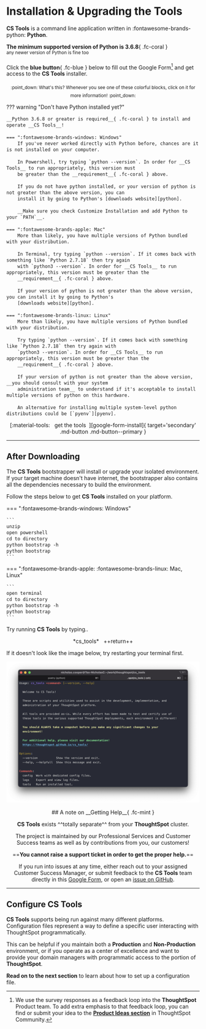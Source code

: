 <style>
  /* Hide the "Edit on Github" button and paragraph header link */
  .md-content__button { display: none; }
  .md-typeset .headerlink { display: none; }
</style>

# Installation & Upgrading the Tools

__CS Tools__ is a command line application written in :fontawesome-brands-python: __Python__.

__The minimum supported version of Python is 3.6.8__{ .fc-coral }
<br/><sup>any newer version of Python is fine too</sup>

Click the __blue button__{ .fc-blue } below to fill out the Google Form[^1] and get access to the __CS Tools__ installer.

<center><sub>
:point_down: What's this? Whenever you see one of these colorful blocks, click on it for more information! :point_down:
</sub></center>

??? warning "Don't have Python installed yet?"

    __Python 3.6.8 or greater is required__{ .fc-coral } to install and operate __CS Tools__!

    === ":fontawesome-brands-windows: Windows"
        If you've never worked directly with Python before, chances are it is not installed on your computer.

        In Powershell, try typing `python --version`. In order for __CS Tools__ to run appropriately, this version must
        be greater than the __requirement__{ .fc-coral } above.

        If you do not have python installed, or your version of python is not greater than the above version, you can
        install it by going to Python's [downloads website][python].

        __Make sure you check Customize Installation and add Python to your `PATH`__.

    === ":fontawesome-brands-apple: Mac"
        More than likely, you have multiple versions of Python bundled with your distribution.

        In Terminal, try typing `python --version`. If it comes back with something like `Python 2.7.18` then try again
        with `python3 --version`. In order for __CS Tools__ to run appropriately, this version must be greater than the
        __requirement__{ .fc-coral } above.

        If your version of python is not greater than the above version, you can install it by going to Python's
        [downloads website][python].

    === ":fontawesome-brands-linux: Linux"
        More than likely, you have multiple versions of Python bundled with your distribution.

        Try typing `python --version`. If it comes back with something like `Python 2.7.18` then try again with
        `python3 --version`. In order for __CS Tools__ to run appropriately, this version must be greater than the
        __requirement__{ .fc-coral } above.

        If your version of python is not greater than the above version, __you should consult with your system
        administration team__ to understand if it's acceptable to install multiple versions of python on this hardware.

        An alternative for installing multiple system-level python distributions could be [`pyenv`][pyenv].


<center>
[:material-tools: &nbsp; get the tools &nbsp;][google-form-install]{ target='secondary' .md-button .md-button--primary }
</center>

---

## After Downloading

The __CS Tools__ bootstrapper will install or upgrade your isolated environment. If your target machine doesn't have
internet, the bootstrapper also contains all the dependencies necessary to build the environment.

Follow the steps below to get __CS Tools__ installed on your platform.

=== ":fontawesome-brands-windows: Windows"

    ```
    unzip
    open powershell
    cd to directory
    python bootstrap -h
    python bootstrap
    ```

=== ":fontawesome-brands-apple: :fontawesome-brands-linux: Mac, Linux"

    ```
    open terminal
    cd to directory
    python bootstrap -h
    python bootstrap
    ```

Try running __CS Tools__ by typing..

<center>*cs_tools* &#8203 &#8203 ++return++</center>

If it doesn't look like the image below, try restarting your terminal first.

![cs_tools-output](./assets/terminal-screenshot.png)


<center>
## A note on __Getting Help__{ .fc-mint }

__CS Tools__ exists ^^totally separate^^ from your __ThoughtSpot__ cluster.

The project is maintained by our Professional Services and Customer Success teams as well as by contributions from you,
our customers!

==__You cannot raise a support ticket in order to get the proper help.__==

If you run into issues at any time, either reach out to your assigned Customer Success Manager, or submit feedback to
the __CS Tools__ team directly in this [Google Form][google-form-help], or open an [issue on GitHub][github-help].
</center>

---

## Configure CS Tools

__CS Tools__ supports being run against many different platforms. Configuration files represent a way to define a
specific user interacting with ThoughtSpot programmatically.

This can be helpful if you maintain both a __Production__ and __Non-Production__ environment, or if you operate as a
center of excellence and want to provide your domain managers with programmatic access to the portion of
__ThoughtSpot__.

__Read on to the next section__ to learn about how to set up a configuration file.


[^1]:

    We use the survey responses as a feedback loop into the __ThoughtSpot__ Product team. To add extra emphasis to that
    feedback loop, you can find or submit your idea to the [__Product Ideas section__][kb-product-ideas] in ThoughtSpot
    Community.

[kb-product-ideas]: https://community.thoughtspot.com/s/article/Guide-to-ThoughtSpot-Product-Ideas
[google-form-install]: https://forms.gle/fNQpF3ubkjQySGo66
[google-form-help]: https://forms.gle/Tmbs6ZhsZa2DMFsU9
[github-help]: https://github.com/thoughtspot/cs_tools/issues/new/choose
[pyenv]: https://github.com/pyenv/pyenv
[python]: https://www.python.org/downloads/